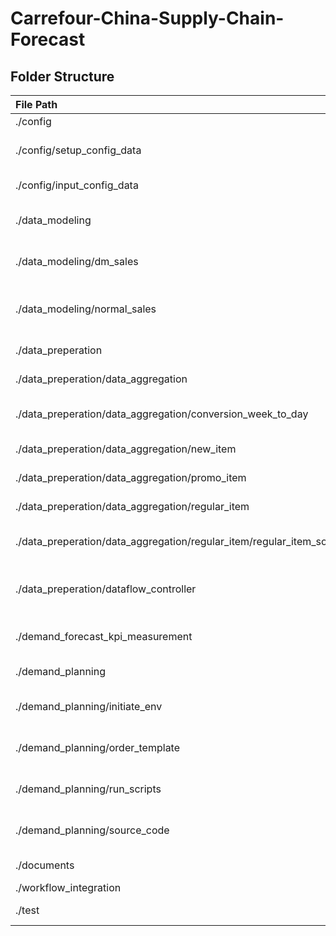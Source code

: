 # Carrefour-China-Supply-Chain-Forecast


Folder Structure
--------

| File Path                                         | content                                                               |
| :---------------                                  | :------------------------------------------------------------         |
| ./config                                          | Configs                                                               |
| ./config/setup_config_data                        | Parameters used in setup config                                       |
| ./config/input_config_data                        | Input data in config                                                  |
| ./data_modeling                                   | Code of model training and prediction                                 |
| ./data_modeling/dm_sales                          | Code of DM model training and prediction                              |
| ./data_modeling/normal_sales                      | Code of Normal model training and prediction                          |
| ./data_preperation                                | Code of data processing                                               |
| ./data_preperation/data_aggregation               | SQLs of Data aggregation                                              |
| ./data_preperation/data_aggregation/conversion_week_to_day | SQLs of conversion week to day                               |
| ./data_preperation/data_aggregation/new_item      | SQLs of new item                                                      |
| ./data_preperation/data_aggregation/promo_item    | SQLs of promo item                                                    |
| ./data_preperation/data_aggregation/regular_item  | SQLs of regular item                                                  |
| ./data_preperation/data_aggregation/regular_item/regular_item_source_code | source code of Scala for regular item         |
| ./data_preperation/dataflow_controller            | Controller of data aggregation in Python                              |
| ./demand_forecast_kpi_measurement                 | demand forecast kpi measurement                                       |
| ./demand_planning                                 | demand planning code                                                  |
| ./demand_planning/initiate_env                    | demand planning initiate env                                          |
| ./demand_planning/order_template                  | demand planning order template                                        |
| ./demand_planning/run_scripts                     | demand planning run scripts                                           |
| ./demand_planning/source_code                     | demand planning source code                                           |
| ./documents                                       | Project Documentation                                                 |
| ./workflow_integration                            | Airflow Dags.                                                         |
| ./test                                            | Files for testing                                                     |


